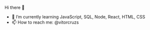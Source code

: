Hi there 👋

- 🌱 I’m currently learning JavaScript, SQL, Node, React, HTML, CSS
- 📫 How to reach me: @vitorcruzs

